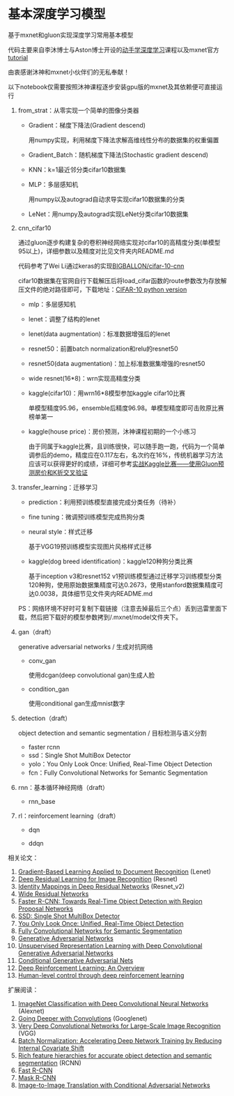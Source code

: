 # 基本深度学习模型

基于mxnet和gluon实现深度学习常用基本模型

代码主要来自李沐博士与Aston博士开设的[动手学深度学习][2]课程以及mxnet官方[tutorial][19]

由衷感谢沐神和mxnet小伙伴们的无私奉献！

以下notebook仅需要按照沐神课程逐步安装gpu版的mxnet及其依赖便可直接运行

1. from_strat：从零实现一个简单的图像分类器

    - Gradient：梯度下降法(Gradient descend)

      用numpy实现，利用梯度下降法求解高维线性分布的数据集的权重偏置

    - Gradient_Batch：随机梯度下降法(Stochastic gradient descend)

    - KNN：k=1最近邻分类cifar10数据集

    - MLP：多层感知机

      用numpy以及autograd自动求导实现cifar10数据集的分类

    - LeNet：用numpy及autograd实现LeNet分类cifar10数据集

2. cnn_cifar10

    通过gluon逐步构建复杂的卷积神经网络实现对cifar10的高精度分类(单模型95以上)，详细参数以及精度对比见文件夹内README.md

    代码参考了Wei Li通过keras的实现[BIGBALLON/cifar-10-cnn][1]

    cifar10数据集在官网自行下载解压后将load_cifar函数的route参数改为存放解压文件的绝对路径即可，下载地址：[CIFAR-10 python version](http://www.cs.toronto.edu/~kriz/cifar-10-python.tar.gz)

    - mlp：多层感知机

    - lenet：调整了结构的lenet

    - lenet(data augmentation)：标准数据增强后的lenet

    - resnet50：前置batch normalization和relu的resnet50

    - resnet50(data augmentation)：加上标准数据集增强的resnet50

    - wide resnet(16\*8)：wrn实现高精度分类

    - kaggle(cifar10)：用wrn16\*8模型参加kaggle cifar10比赛

      单模型精度95.96，ensemble后精度96.98。单模型精度即可击败原比赛榜单第一

    - kaggle(house price)：房价预测，沐神课程初期的一个小练习

      由于同属于kaggle比赛，且训练很快，可以随手跑一跑，代码为一个简单调参后的demo，精度应在0.117左右，名次约在16%，传统机器学习方法应该可以获得更好的成绩，详细可参考[实战Kaggle比赛——使用Gluon预测房价和K折交叉验证](http://zh.gluon.ai/chapter_supervised-learning/kaggle-gluon-kfold.html)

3. transfer_learning：迁移学习

    - prediction：利用预训练模型直接完成分类任务（待补）

    - fine tuning：微调预训练模型完成热狗分类

    - neural style：样式迁移

      基于VGG19预训练模型实现图片风格样式迁移

    - kaggle(dog breed identification)：kaggle120种狗分类比赛

      基于inception v3和resnet152 v1预训练模型通过迁移学习训练模型分类120种狗，使用原始数据集精度可达0.2673，使用stanford数据集精度可达0.0038，具体细节见文件夹内README.md

    PS：网络环境不好时可复制下载链接（注意去掉最后三个点）丢到迅雷里面下载，然后把下载好的模型参数拷到/.mxnet/model文件夹下。

4. gan（draft）

    generative adversarial networks / 生成对抗网络

    - conv_gan

      使用dcgan(deep convolutional gan)生成人脸

    - condition_gan

      使用conditional gan生成mnist数字

5. detection（draft）

    object detection and semantic segmentation / 目标检测与语义分割

    - faster rcnn
    - ssd：Single Shot MultiBox Detector
    - yolo：You Only Look Once: Unified, Real-Time Object Detection
    - fcn：Fully Convolutional Networks for Semantic Segmentation

6. rnn：基本循环神经网络（draft）

    - rnn_base

7. rl：reinforcement learning（draft）

    - dqn

    - ddqn

相关论文：

1. [Gradient-Based Learning Applied to Document Recognition][8] (Lenet)
2. [Deep Residual Learning for Image Recognition][3] (Resnet)
3. [Identity Mappings in Deep Residual Networks][4] (Resnet_v2)
4. [Wide Residual Networks][5]
5. [Faster R-CNN: Towards Real-Time Object Detection with Region Proposal Networks][11]
6. [SSD: Single Shot MultiBox Detector][7]
7. [You Only Look Once: Unified, Real-Time Object Detection][20]
8. [Fully Convolutional Networks for Semantic Segmentation][21]
9. [Generative Adversarial Networks][15]
10. [Unsupervised Representation Learning with Deep Convolutional Generative Adversarial Networks][24]
11. [Conditional Generative Adversarial Nets][14]
12. [Deep Reinforcement Learning: An Overview][13]
13. [Human-level control through deep reinforcement learning][23]

扩展阅读：

1. [ImageNet Classification with Deep Convolutional Neural Networks][9] (Alexnet)
2. [Going Deeper with Convolutions][16] (Googlenet)
3. [Very Deep Convolutional Networks for Large-Scale Image Recognition][17] (VGG)
4. [Batch Normalization: Accelerating Deep Network Training by Reducing Internal Covariate Shift][6]
5. [Rich feature hierarchies for accurate object detection and semantic segmentation][10] (RCNN)
6. [Fast R-CNN][18]
7. [Mask R-CNN][12]
8. [Image-to-Image Translation with Conditional Adversarial Networks][22]

[1]: https://github.com/BIGBALLON/cifar-10-cnn
[2]: https://www.bilibili.com/video/av14327359/?from=search&amp;amp;amp;amp;amp;amp;amp;amp;amp;amp;amp;amp;amp;amp;amp;amp;amp;amp;amp;amp;amp;amp;amp;amp;amp;amp;amp;amp;amp;amp;amp;amp;amp;amp;amp;amp;amp;amp;amp;amp;amp;amp;amp;amp;amp;amp;amp;amp;seid=4696511599201035761
[3]: https://arxiv.org/abs/1512.03385
[4]: https://arxiv.org/abs/1603.05027
[5]: https://arxiv.org/abs/1605.07146
[6]: https://arxiv.org/abs/1502.03167
[7]: https://arxiv.org/abs/1512.02325
[8]: http://yann.lecun.com/exdb/publis/pdf/lecun-01a.pdf
[9]: https://papers.nips.cc/paper/4824-imagenet-classification-with-deep-convolutional-neural-networks
[10]: https://arxiv.org/abs/1311.2524
[11]: https://arxiv.org/abs/1506.01497
[12]: https://arxiv.org/abs/1703.06870
[13]: https://arxiv.org/abs/1701.07274
[14]: https://arxiv.org/abs/1411.1784
[15]: https://arxiv.org/abs/1406.2661
[16]: https://arxiv.org/abs/1409.4842
[17]: https://arxiv.org/abs/1409.1556
[18]: https://arxiv.org/abs/1504.08083
[19]: https://github.com/zackchase/mxnet-the-straight-dope
[20]: https://arxiv.org/abs/1506.02640
[21]: https://arxiv.org/abs/1411.4038
[22]: https://arxiv.org/abs/1611.07004
[23]: https://deepmind.com/research/publications/human-level-control-through-deep-reinforcement-learning/
[24]: https://arxiv.org/abs/1511.06434